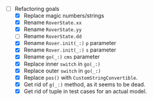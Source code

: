* [ ] Refactoring goals
    * [x] Replace magic numbers/strings
    * [x] Rename `RoverState.xx`
    * [x] Rename `RoverState.yy`
    * [ ] Rename `RoverState.dd`
    * [x] Rename `Rover.init(_:)` `p` parameter
    * [x] Rename `Rover.init(_:)` `s` parameter
    * [x] Rename `go(_:)` `cms` parameter
    * [x] Replace inner `switch` in `go(_:)`
    * [x] Replace outer `switch` in `go(_:)`
    * [x] Replace `pos()` with `CustomStringConvertible`.
    * [x] Get rid of `g(_:)` method, as it seems to be dead.
    * [x] Get rid of tuple in test cases for an actual model.
